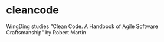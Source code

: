 # cleancode
WingDing studies "Clean Code.  A Handbook of Agile Software Craftsmanship" by Robert Martin
